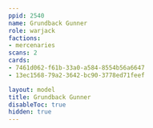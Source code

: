 ```yaml
---
ppid: 2540
name: Grundback Gunner
role: warjack
factions:
- mercenaries
scans: 2
cards:
- 7461d062-f61b-33a0-a584-8554b56a6647
- 13ec1568-79a2-3642-bc90-3778ed71feef

layout: model
title: Grundback Gunner
disableToc: true
hidden: true
---
```

